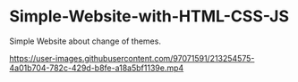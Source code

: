# Simple-Website-with-HTML-CSS-JS
Simple Website about change of themes.


https://user-images.githubusercontent.com/97071591/213254575-4a01b704-782c-429d-b8fe-a18a5bf1139e.mp4

